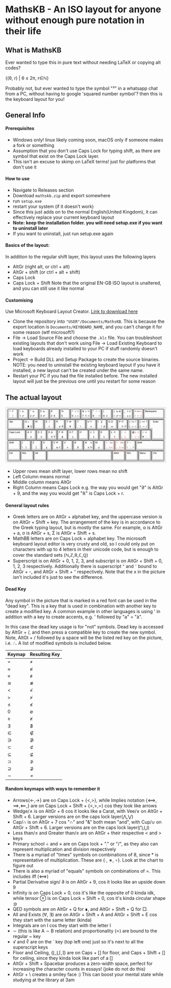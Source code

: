 # MathsKB - An ISO layout for anyone without enough pure notation in their life

## What is MathsKB
Ever wanted to type this in pure text without needing LaTeX or copying alt codes?

{(θ, r) | θ ≤ 2π, r∈ℕ}

Probably not, but ever wanted to type the symbol "²" in a whatsapp chat from a PC, without having to google 'squared number symbol'? then this is the keyboard layout for you! 

## General Info

#### Prerequisites
 - Windows only! linux likely coming soon, macOS only if someone makes a fork or something
 - Assumption that you don't use Caps Lock for typing shift, as there are symbol that exist on the Caps Lock layer.
 - This isn't an excuse to skimp on LaTeX terms! just for platforms that don't use it

#### How to use
 - Navigate to Releases section
 - Download `mathskb.zip` and export somewhere
 - run `setup.exe`
 - restart your system (if it doesn't work)
 - Since this just adds on to the normal English(United Kingdom), it can effectively replace your current keyboard layout
 - **Note: keep the installation folder. you will need setup.exe if you want to uninstall later**
 - If you want to uninstall, just run setup.exe again

#### Basics of the layout:
In addition to the regular shift layer, this layout uses the following layers
- AltGr (right alt, or ctrl + alt)
- AltGr + shift (or ctrl + alt + shift)
- Caps Lock
- Caps Lock + Shift
Note that the original EN-GB ISO layout is unaltered, and you can still use it like normal

#### Customising
Use Microsoft Keyboard Layout Creator. [Link to download here](https://www.microsoft.com/en-us/download/details.aspx?id=102134)
- Clone the repository into `"USER"/Documents/MathsKB`. This is because the export location is `Documents/KEYBOARD_NAME`, and you can't change it for some reason (wtf microsoft?)
- File -> Load Source File and choose the `.klc` file. You can troubleshoot existing layouts that don't work using File -> Load Existing Keyboard to load keyboards already installed to your PC if stuff randomly doesn't work
- Project -> Build DLL and Setup Package to create the source binaries. NOTE: you need to uninstall the existing keyboard layout if you have it installed, a new layout can't be created under the same name.
- Restart your PC if you had the file installed before. The new installed layout will just be the previous one until you restart for some reason

## The actual layout
![](layout_pics/keyboard_layout_hq.png)
- Upper rows mean shift layer, lower rows mean no shift
- Left Column means normal
- Middle column means AltGr
- Right Column means Caps Lock
e.g. the way you would get "∂" is AltGr + 9, and the way you would get "ℝ" is Caps Lock + r.

#### General layout rules
- Greek letters are on AltGr + alphabet key, and the uppercase version is on AltGr + Shift + key. The arrangement of the key is in accordance to the Greek typing layout, but is mostly the same. For example, α is AltGr + a, σ is AltGr + s, Σ is AltGr + Shift + s.
- MathBB letters are on Caps Lock + alphabet key. The microsoft keyboard layout editor is very crusty and old, so I could only put on characters with up to 4 letters in their unicode code, but is enough to cover the standard sets (ℕ,ℤ,ℝ,ℂ,ℚ)
- Superscript is on AltGr + 0, 1, 2, 3, and subscript is on AltGr + Shift + 0, 1, 2, 3 respectively. Additionally there is superscript ⁺ and ⁻ bound to AltGr + -, and AltGr + Shift + ⁺ respectively. Note that the x in the picture isn't included it's just to see the difference.

#### Dead Key
Any symbol in the picture that is marked in a red font can be used in the "dead key". This is a key that is used in combination with another key to create a modified key. A common example in other languages is using ' in addition with a key to create accents, e.g. ' followed by "a" = "à". 

In this case the dead key usage is for "not" symbols. Dead key is accessed by AltGr + /, and then press a compatible key to create the new symbol. Note, AltGt + / followed by a space will be the listed red key on the picture, i.e. ∴. A list of modified symbols is included below.

| Keymap | Resulting Key |
| ------ | ------------- |
| = | ≠ |
| ≈ | ≉ |
| ≡ | ≢ |
| ≅ | ≇ |
| < | ≮ |
| > | ≯ |
| ≤ | ≰ |
| 0 | ∅ |
| ≥ | ≱ |
| ∃ | ∄ |
| ∈ | ∉ |
| ∋ | ∌ |
| ⊂ | ⊄ |
| ⊆ | ⊈ |
| ⊃ | ⊅ |
| ⊇ | ⊉ |
| ∼ | ≁ |

#### Random keymaps with ways to remember it
- Arrows{←,→} are on Caps Lock + {<,>}, while Implies notation {⟺, ⟹,⟸,} are on Caps Lock + Shift + {<,>,=} cos they look like arrows
- Wedge/∧ is on AltGr + 6 cos it looks like a Carat, with Vee/∨ on AltGr + Shift + 6. Larger versions are on the caps lock layer(⋀,⋁)
- Cap/∩ is on AltGr + 7 cos "∩" and "&" both mean "and", with Cup/∪ on AltGr + Shift + 6. Larger versions are on the caps lock layer(⋂,⋃)
- Less than/≤ and Greater than/≥ are on AltGr + their respective < and > keys
- Primary school ÷ and × are on Caps lock  + "." or "/", as they also can represent multiplication and division respectively
- There is a myriad of "times" symbols on combinations of 8, since * is representative of multiplication. These are {∙, ∗, ∘}. Look at the chart to figure out
- There is also a myriad of "equals" symbols on combinations of =. This includes iff (⟺)
- Partial Derivative sign/ ∂ is on AltGr + 9, cos it looks like an upside down 9
- Infinity is on Caps Lock + 0, cos it's like the opposite of 0 kinda idk, while tensor ⊗ is on Caps Lock + Shift + 0, cos it's kinda circular shape :p
- QED symbols are on AltGr + Q for ∎, and AltGr + Shift + Q for □.
- All and Exists (∀, ∃) are on AltGr + Shift + A and AltGr + Shift + E cos they start with the same letter (kinda)
- Integrals are on I cos they start with the letter I
- ∼ (this is like A ∼ B relation) and proportionality (∝) are bound to the regular ~ key
- √ and ∛ are on the ` key (top left one) just so it's next to all the superscript keys
- Floor and Ceiling, {⌊,⌋,⌈,⌉} are on Caps + [] for floor, and Caps + Shift + [] for ceiling, since they kinda look like part of a []
- AltGr + Shift + Spacebar produces a zero-width space, perfect for increasing the character counts in essays! (joke do not do this)
- AltGr + \ creates a smiley face :) This can boost your mental state while studying at the library at 3am